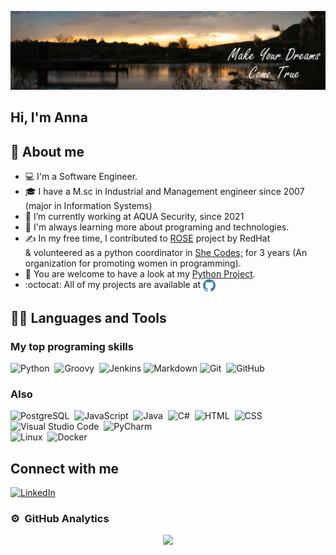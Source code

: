 ![Anna Dinaburg Vulikh Banner](/images/Park%20with%20motto%203.jpg)

## **Hi, I'm Anna**

## 📖 About me
* 💻 I'm a Software Engineer.
* 🎓 I have a M.sc in Industrial and Management engineer since 2007 (major in Information Systems)
* 🔭 I’m currently working at AQUA Security, since 2021
* 🌱 I'm always learning more about programing and technologies.
* ✍️ In my free time, I contributed to [ROSE](https://github.com/RedHat-Israel/ROSE) project by RedHat  
  & volunteered as a python coordinator in [She Codes;](https://she-codes.org/) for 3 years (An organization for promoting women in programming).
* 📘  You are welcome to have a look at my [Python Project](https://github.com/AnnaDinaburgVulikh/Employee-Attendance-Management-System).
* :octocat: All of my projects are available at <a href="https://github.com/AnnaDinaburgVulikh?tab=repositories" target="blank"><img align="center" src="/images/github-logo.svg" alt="https://github.com/AnnaDinaburgVulikh" height="20" width="20" /></a>


## 👨‍💻 Languages and Tools

### My top programing skills

![Python](https://img.shields.io/badge/-Python%20-05122A?style=flat&logo=python)&nbsp;
![Groovy](https://img.shields.io/badge/-Groovy%20-05122A?style=flat&logo=Apache+Groovy&logoColor=white)&nbsp;
![Jenkins](https://img.shields.io/badge/-Jenkins%20-05122A?style=flat&logo=jenkins&logoColor=white)
![Markdown](https://img.shields.io/badge/-Markdown%20-05122A?style=flat&logo=markdown)
![Git](https://img.shields.io/badge/-Git%20-05122A?style=flat&logo=git)&nbsp;
![GitHub](https://img.shields.io/badge/-GitHub%20-05122A?style=flat&logo=github)&nbsp;

### Also

![PostgreSQL](https://img.shields.io/badge/-postgres%20-05122A?style=flat&logo=postgresql)&nbsp;
![JavaScript](https://img.shields.io/badge/-JavaScript%20-05122A?style=flat&logo=javascript)&nbsp;
![Java](https://img.shields.io/badge/-Java%20-05122A?style=flat&logo=Java&logoColor=FFA518)&nbsp;
![C#](https://img.shields.io/badge/-C%23%20-05122A?style=flat&logo=C-sharp&logoColor=00599C)&nbsp;
![HTML](https://img.shields.io/badge/-HTML%20-05122A?style=flat&logo=HTML5)&nbsp;
![CSS](https://img.shields.io/badge/-CSS%20-05122A?style=flat&logo=CSS3&logoColor=1572B6)&nbsp;\
![Visual Studio Code](https://img.shields.io/badge/-Visual%20Studio%20Code%20-05122A?style=flat&logo=visual-studio-code&logoColor=007ACC)&nbsp;
![PyCharm](https://img.shields.io/badge/-PyCharm%20-05122A?style=flat&logo=pycharm&logoColor=2C2255)\
![Linux](https://img.shields.io/badge/-Linux%20-05122A?style=flat&logo=linux)&nbsp;
![Docker](https://img.shields.io/badge/-docker%20-05122A?style=flat&logo=docker)&nbsp;
<!-- ![Django](https://img.shields.io/badge/-Django-05122A?style=flat&logo=django&logoColor=092E20)&nbsp;
![Flask](https://img.shields.io/badge/-Flask-05122A?style=flat&logo=flask)&nbsp; -->

## Connect with me
<a href="https://www.linkedin.com/in/anna-dinaburg-vulikh" target="blank"><img alt="LinkedIn" src="https://img.shields.io/badge/linkedin%20-%230077B5.svg?&style=flat&logo=linkedin&logoColor=white"/></a>

### ⚙️ &nbsp;GitHub Analytics

<p align="center">
<a href="https://github.com/AnnaDinaburgVulikh">
  <img height="180em" src="https://github-readme-stats-eight-theta.vercel.app/api?username=AnnaDinaburgVulikh&show_icons=true&theme=algolia&include_all_commits=true&count_private=true"/>
  <!-- <img height="180em" src="https://github-readme-stats-eight-theta.vercel.app/api/top-langs/?username=AnnaDinaburgVulikh&layout=compact&langs_count=8&theme=algolia"/> -->
</a>
</p>
